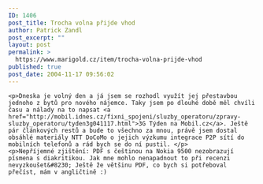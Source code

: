 ```yaml
---
ID: 1406
post_title: Trocha volna přijde vhod
author: Patrick Zandl
post_excerpt: ""
layout: post
permalink: >
  https://www.marigold.cz/item/trocha-volna-prijde-vhod
published: true
post_date: 2004-11-17 09:56:02
---
```

	<p>Dneska je volný den a já jsem se rozhodl využít jej přestavbou jednoho z bytů pro nového nájemce. Taky jsem po dlouhé době měl chvíli času a nálady na to napsat <a href="http://mobil.idnes.cz/fixni_spojeni/sluzby_operatoru/zpravy-sluzby_operatoru/tyden3g041117.html">3G Týden na Mobil.cz</a>. Ještě pár článkových restů a bude to všechno za mnou, právě jsem dostal obsáhlé materiály NTT DoCoMo o jejich výzkumu integrace P2P sítí do mobilních telefonů a rád bych se do ní pustil. </p>
	<p>Nepříjemné zjištění: PDF s češtinou na Nokia 9500 nezobrazují písmena s diakritikou. Jak mne mohlo nenapadnout to při recenzi nevyzkoušet&#8230; Ještě že většinu PDF, co bych si potřeboval přečíst, mám v angličtině :)
</p>